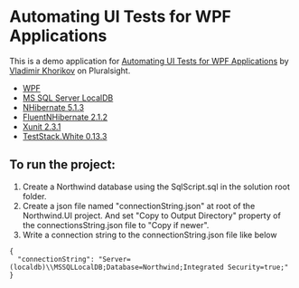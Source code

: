 # Automating UI Tests for WPF Applications
This is a demo application for [Automating UI Tests for WPF Applications](https://app.pluralsight.com/library/courses/wpf-applications-automating-ui-tests/table-of-contents) by [Vladimir Khorikov](https://app.pluralsight.com/profile/author/vladimir-khorikov) on Pluralsight.  

* [WPF](https://docs.microsoft.com/en-us/dotnet/framework/wpf/)
* [MS SQL Server LocalDB](https://docs.microsoft.com/en-us/sql/database-engine/configure-windows/sql-server-2016-express-localdb?view=sql-server-2017)
* [NHibernate 5.1.3](https://www.nuget.org/packages/NHibernate/)
* [FluentNHibernate 2.1.2](https://www.nuget.org/packages/FluentNHibernate/)
* [Xunit 2.3.1](https://www.nuget.org/packages/xunit/2.3.1)
* [TestStack.White 0.13.3](https://www.nuget.org/packages/TestStack.White/)

## To run the project:
1. Create a Northwind database using the SqlScript.sql in the solution root folder.
2. Create a json file named "connectionString.json" at root of the Northwind.UI project.
And set "Copy to Output Directory" property of the connectionsString.json file to "Copy if newer".
3. Write a connection string to the connectionString.json file like below
```
{
  "connectionString": "Server=(localdb)\\MSSQLLocalDB;Database=Northwind;Integrated Security=true;"
}
```

